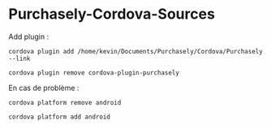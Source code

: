 # Purchasely-Cordova-Sources

Add plugin :

`cordova plugin add /home/kevin/Documents/Purchasely/Cordova/Purchasely --link`

`cordova plugin remove cordova-plugin-purchasely`

En cas de problème :

`cordova platform remove android`

`cordova platform add android`
